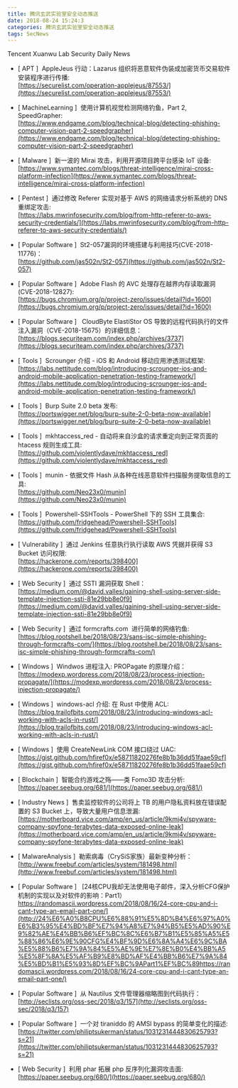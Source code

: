 ```yaml
---
title: 腾讯玄武实验室安全动态推送
date: 2018-08-24 15:24:3
categories: 腾讯玄武实验室安全动态推送
tags: SecNews
---
```


Tencent Xuanwu Lab Security Daily News  
* [ APT ]  AppleJeus 行动：Lazarus 组织将恶意软件伪装成加密货币交易软件安装程序进行传播:   
[https://securelist.com/operation-applejeus/87553/](https://securelist.com/operation-applejeus/87553/)  

* [ MachineLearning ]  使用计算机视觉检测网络钓鱼，Part 2, SpeedGrapher:   
[https://www.endgame.com/blog/technical-blog/detecting-phishing-computer-vision-part-2-speedgrapher](https://www.endgame.com/blog/technical-blog/detecting-phishing-computer-vision-part-2-speedgrapher)  

* [ Malware ]  新一波的 Mirai 攻击，利用开源项目跨平台感染 IoT 设备:   
[https://www.symantec.com/blogs/threat-intelligence/mirai-cross-platform-infection](https://www.symantec.com/blogs/threat-intelligence/mirai-cross-platform-infection)  

* [ Pentest ]  通过修改 Referer 实现对基于 AWS 的网络请求分析系统的 DNS 重绑定攻击:   
[https://labs.mwrinfosecurity.com/blog/from-http-referer-to-aws-security-credentials/](https://labs.mwrinfosecurity.com/blog/from-http-referer-to-aws-security-credentials/)  

* [ Popular Software ]  St2-057漏洞的环境搭建与利用技巧(CVE-2018-11776)：   
[https://github.com/jas502n/St2-057](https://github.com/jas502n/St2-057)  

* [ Popular Software ]  Adobe Flash 的 AVC 处理存在越界内存读取漏洞(CVE-2018-12827):   
[https://bugs.chromium.org/p/project-zero/issues/detail?id=1600](https://bugs.chromium.org/p/project-zero/issues/detail?id=1600)  

* [ Popular Software ]   CloudByte ElastiStor OS 导致的远程代码执行的文件注入漏洞（CVE-2018-15675）的详细信息：   
[https://blogs.securiteam.com/index.php/archives/3737](https://blogs.securiteam.com/index.php/archives/3737)  

* [ Tools ]  Scrounger 介绍 - iOS 和 Android 移动应用渗透测试框架:   
[https://labs.nettitude.com/blog/introducing-scrounger-ios-and-android-mobile-application-penetration-testing-framework/](https://labs.nettitude.com/blog/introducing-scrounger-ios-and-android-mobile-application-penetration-testing-framework/)  

* [ Tools ]  Burp Suite 2.0 beta 发布:   
[https://portswigger.net/blog/burp-suite-2-0-beta-now-available](https://portswigger.net/blog/burp-suite-2-0-beta-now-available)  

* [ Tools ]  mkhtaccess_red - 自动将来自沙盒的请求重定向到正常页面的 htacess 规则生成工具:   
[https://github.com/violentlydave/mkhtaccess_red](https://github.com/violentlydave/mkhtaccess_red)  

* [ Tools ]  munin - 依据文件 Hash 从各种在线恶意软件扫描服务提取信息的工具:   
[https://github.com/Neo23x0/munin](https://github.com/Neo23x0/munin)  

* [ Tools ]  Powershell-SSHTools - PowerShell 下的 SSH 工具集合:   
[https://github.com/fridgehead/Powershell-SSHTools](https://github.com/fridgehead/Powershell-SSHTools)  

* [ Vulnerability ]  通过 Jenkins 任意执行执行读取 AWS 凭据并获得 S3 Bucket 访问权限:   
[https://hackerone.com/reports/398400](https://hackerone.com/reports/398400)  

* [ Web Security ]  通过 SSTI 漏洞获取 Shell：   
[https://medium.com/@david.valles/gaining-shell-using-server-side-template-injection-ssti-81e29bb8e0f9](https://medium.com/@david.valles/gaining-shell-using-server-side-template-injection-ssti-81e29bb8e0f9)  

* [ Web Security ]  通过 formcrafts.com  进行简单的网络钓鱼:   
[https://blog.rootshell.be/2018/08/23/sans-isc-simple-phishing-through-formcrafts-com/](https://blog.rootshell.be/2018/08/23/sans-isc-simple-phishing-through-formcrafts-com/)  

* [ Windows ]  Windwos 进程注入: PROPagate 的原理介绍：   
[https://modexp.wordpress.com/2018/08/23/process-injection-propagate/](https://modexp.wordpress.com/2018/08/23/process-injection-propagate/)  

* [ Windows ]  windows-acl 介绍: 在 Rust 中使用 ACL:   
[https://blog.trailofbits.com/2018/08/23/introducing-windows-acl-working-with-acls-in-rust/](https://blog.trailofbits.com/2018/08/23/introducing-windows-acl-working-with-acls-in-rust/)  

* [ Windows ]  使用 CreateNewLink COM 接口绕过 UAC:   
[https://gist.github.com/hfiref0x/e58711820276fe8b1b36dd51faae59cf](https://gist.github.com/hfiref0x/e58711820276fe8b1b36dd51faae59cf)  

* [ Blockchain ]  智能合约游戏之殇——类 Fomo3D 攻击分析: 
[https://paper.seebug.org/681/](https://paper.seebug.org/681/)  

* [ Industry News ]  售卖监控软件的公司将上 TB 的用户隐私资料放在错误配置的 S3 Bucket 上，导致大量用户信息泄漏: 
[https://motherboard.vice.com/amp/en_us/article/9kmj4v/spyware-company-spyfone-terabytes-data-exposed-online-leak](https://motherboard.vice.com/amp/en_us/article/9kmj4v/spyware-company-spyfone-terabytes-data-exposed-online-leak)  

* [ MalwareAnalysis ]  勒索病毒（CrySiS家族）最新变种分析： 
[http://www.freebuf.com/articles/system/181498.html](http://www.freebuf.com/articles/system/181498.html)  

* [ Popular Software ]  
[24核CPU我却无法使用电子邮件，深入分析CFG保护机制的实现以及对软件的影响：Part1）https://randomascii.wordpress.com/2018/08/16/24-core-cpu-and-i-cant-type-an-email-part-one/](http://24%E6%A0%B8CPU%E6%88%91%E5%8D%B4%E6%97%A0%E6%B3%95%E4%BD%BF%E7%94%A8%E7%94%B5%E5%AD%90%E9%82%AE%E4%BB%B6%EF%BC%8C%E6%B7%B1%E5%85%A5%E5%88%86%E6%9E%90CFG%E4%BF%9D%E6%8A%A4%E6%9C%BA%E5%88%B6%E7%9A%84%E5%AE%9E%E7%8E%B0%E4%BB%A5%E5%8F%8A%E5%AF%B9%E8%BD%AF%E4%BB%B6%E7%9A%84%E5%BD%B1%E5%93%8D%EF%BC%9APart1%EF%BC%89https://randomascii.wordpress.com/2018/08/16/24-core-cpu-and-i-cant-type-an-email-part-one/)  

* [ Popular Software ]  从 Nautilus 文件管理器缩略图到代码执行： 
[http://seclists.org/oss-sec/2018/q3/157](http://seclists.org/oss-sec/2018/q3/157)  

* [ Popular Software ]  一个对 tiraniddo 的 AMSI bypass 的简单变化的描述: 
[https://twitter.com/philiptsukerman/status/1031231444830625793?s=21](https://twitter.com/philiptsukerman/status/1031231444830625793?s=21)  

* [ Web Security ]  利用 phar 拓展 php 反序列化漏洞攻击面: 
[https://paper.seebug.org/680/](https://paper.seebug.org/680/)  

